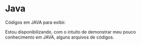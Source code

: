 # Java
Códigos em JAVA para exibir.

Estou disponibilizando, com o intuito de demonstrar meu pouco conhecimento em JAVA, alguns arquivos de códigos.
